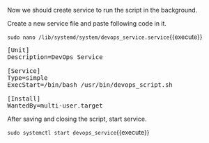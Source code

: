 Now we should create service to run the script in the background.

Create a new service file and paste following code in it.

`sudo nano /lib/systemd/system/devops_service.service`{{execute}}

<pre>
[Unit]
Description=DevOps Service

[Service]
Type=simple
ExecStart=/bin/bash /usr/bin/devops_script.sh

[Install]
WantedBy=multi-user.target
</pre>

After saving and closing the script, start service.

`sudo systemctl start devops_service`{{execute}}
